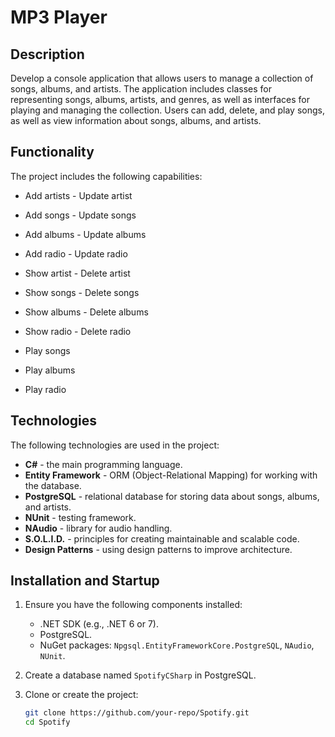 # MP3 Player

## Description
Develop a console application that allows users to manage a collection of songs, albums, and artists. The application includes classes for representing songs, albums, artists, and genres, as well as interfaces for playing and managing the collection. Users can add, delete, and play songs, as well as view information about songs, albums, and artists.

## Functionality
The project includes the following capabilities:

- Add artists   - Update artist
- Add songs     - Update songs
- Add albums    - Update albums
- Add radio     - Update radio

- Show artist   - Delete artist
- Show songs    - Delete songs
- Show albums   - Delete albums
- Show radio    - Delete radio

- Play songs
- Play albums
- Play radio

## Technologies

The following technologies are used in the project:

- **C#** - the main programming language.
- **Entity Framework** - ORM (Object-Relational Mapping) for working with the database.
- **PostgreSQL** - relational database for storing data about songs, albums, and artists.
- **NUnit** - testing framework.
- **NAudio** - library for audio handling.
- **S.O.L.I.D.** - principles for creating maintainable and scalable code.
- **Design Patterns** - using design patterns to improve architecture.

## Installation and Startup

1. Ensure you have the following components installed:
   - .NET SDK (e.g., .NET 6 or 7).
   - PostgreSQL.
   - NuGet packages: `Npgsql.EntityFrameworkCore.PostgreSQL`, `NAudio`, `NUnit`.

2. Create a database named `SpotifyCSharp` in PostgreSQL.

3. Clone or create the project:

   ```bash
   git clone https://github.com/your-repo/Spotify.git
   cd Spotify
